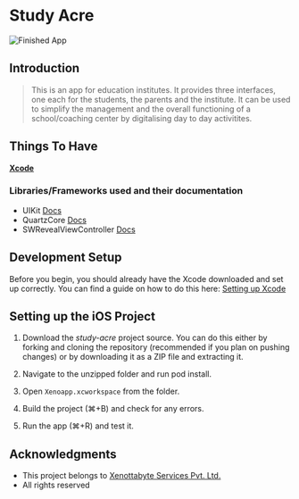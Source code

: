 # Study Acre

![Finished App](https://media.giphy.com/media/2kKltOmkTHGVVDHPvN/giphy.gif)

## Introduction
> This is an app for education institutes. It provides three interfaces, one each for the students, the parents and the institute. It can be used to simplify the management and the overall functioning of a school/coaching center by digitalising day to day activitites.

## Things To Have
**[Xcode](https://developer.apple.com/xcode/)**

### Libraries/Frameworks used and their documentation

- UIKit [Docs](https://developer.apple.com/documentation/uikit/)
- QuartzCore [Docs](https://developer.apple.com/documentation/quartzcore)
- SWRevealViewController [Docs](https://github.com/John-Lluch/SWRevealViewController)

## Development Setup

Before you begin, you should already have the Xcode downloaded and set up correctly. You can find a guide on how to do this here: [Setting up Xcode](https://developer.apple.com/library/content/documentation/IDEs/Conceptual/AppStoreDistributionTutorial/Setup/Setup.html)

## Setting up the iOS Project

1. Download the _study-acre_ project source. You can do this either by forking and cloning the repository (recommended if you plan on pushing changes) or by downloading it as a ZIP file and extracting it.

2. Navigate to the unzipped folder and run pod install.

3. Open `Xenoapp.xcworkspace` from the folder.

4. Build the project (⌘+B) and check for any errors.

5. Run the app (⌘+R) and test it.

## Acknowledgments

* This project belongs to [Xenottabyte Services Pvt. Ltd.](https://www.vert-age.com/)
* All rights reserved

